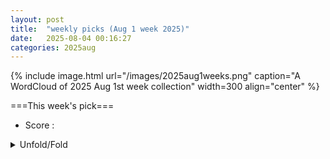 ```yaml
---
layout: post
title:  "weekly picks (Aug 1 week 2025)"
date:   2025-08-04 00:16:27
categories: 2025aug
---
```


{% include image.html url="/images/2025aug1weeks.png" caption="A WordCloud of 2025 Aug 1st week collection" width=300 align="center" %}




===This week's pick===


* Score : 


<details>
  <summary> Unfold/Fold </summary>
  {% capture markdowncontent %}





---
08/08


1. **[2508.04763v1](https://arxiv.org/abs/2508.04763)** Unstable periodic orbits galore and quantum hyperscarring in highly frustrated magnets (arXiv)

1. **[2508.04773v1](https://arxiv.org/abs/2508.04773)** Spin-resolved quasiparticle interference patterns on altermagnets via non-spin-resolved scanning tunneling microscopy (arXiv)

1. **[2508.04788v1](https://arxiv.org/abs/2508.04788)** Quantum-impurity sensing of altermagnetic order (arXiv)

1. **[2508.04835v1](https://arxiv.org/abs/2508.04835)** A Comprehensive Study on A2PdH2: From Ambient to High Pressure (arXiv)

1. **[2508.04867v1](https://arxiv.org/abs/2508.04867)** Robust surface superconductivity and vortex lattice in the Weyl semimetal gamma-PtBi2 (arXiv)

1. **[2508.04909v1](https://arxiv.org/abs/2508.04909)** Observation of \sigma-\pi coupling and mode selection in optically trapped artificial polariton molecules (arXiv)

1. **[2508.04910v1](https://arxiv.org/abs/2508.04910)** Micromagnetic Design of Bias-Free Reconfigurable Microwave Properties in Hexagonal Shaped Multilayer Nanomagnets (arXiv)

1. **[2508.04927v1](https://arxiv.org/abs/2508.04927)** Engineering Topological Materials (arXiv)

1. **[2508.04935v1](https://arxiv.org/abs/2508.04935)** Chern junctions in Moire-Patterned Graphene/PbI2 (arXiv)

1. **[2508.04973v1](https://arxiv.org/abs/2508.04973)** Extraordinary surface critical behavior induced by a topological dimer phase in a two-dimensional Heisenberg quantum magnet (arXiv)

1. **[2508.05010v1](https://arxiv.org/abs/2508.05010)** Strongly correlated electronic superconductivity in the noncentrosymmetric Re-Os-based high/medium-entropy alloys (arXiv)

1. **[2508.05030v1](https://arxiv.org/abs/2508.05030)** Aharonov-Bohm interference from coherent spin-polarized edge transport in Fe(Te,Se) superconducting rings (arXiv)

1. **[2508.05057v1](https://arxiv.org/abs/2508.05057)** Theory of magnon hydrodynamics in collinear antiferromagnets (arXiv)

1. **[2508.05075v1](https://arxiv.org/abs/2508.05075)** Superconducting gap symmetry of 2DEG at (111)-oriented LaAlO3/SrTiO3 interface (arXiv)

1. **[2508.05092v1](https://arxiv.org/abs/2508.05092)** Multiple quantum spin Hall states and topological current divider in Twisted Bilayer WSe2 (arXiv)

1. **[2508.05101v1](https://arxiv.org/abs/2508.05101)** Non-Hermitian superconducting diode effect (arXiv)

1. **[2508.05133v1](https://arxiv.org/abs/2508.05133)** Symmetry breaking and competing valence bond states in the star lattice Heisenberg antiferromagnet (arXiv)

1. **[2508.05196v1](https://arxiv.org/abs/2508.05196)** Electronic mean free path of the cuprate superconductor Bi2Sr2CaCu2O8+delta from thermal Hall conductivity (arXiv)

1. **[2508.05203v1](https://arxiv.org/abs/2508.05203)** Unraveling Size Dependent Bi- and Tri-exciton Characteristics in CdSe/CdS Core/Shell Quantum Dots via Ensemble Time Gated Heralded Spectroscopy (arXiv)

1. **[2508.05216v1](https://arxiv.org/abs/2508.05216)** Quantum criticality and emergent orders in the spin-1 bilinear-biquadratic-Kitaev chain (arXiv)

1. **[2508.05365v1](https://arxiv.org/abs/2508.05365)** Stacking-induced type-II quantum spin Hall insulators with high spin Chern number in unconventional magnetism (arXiv)

1. **[2508.05403v1](https://arxiv.org/abs/2508.05403)** Quantum many-body scarring from Kramers-Wannier duality (arXiv)

1. **[2508.05406v1](https://arxiv.org/abs/2508.05406)** Global Tensor Network Renormalization for 2D Quantum systems: A new window to probe universal data from thermal transitions (arXiv)

1. **[2508.05413v1](https://arxiv.org/abs/2508.05413)** Universal relations between thermoelectrics and noise in mesoscopic transport across a tunnel junction (arXiv)

1. **[2508.05494v1](https://arxiv.org/abs/2508.05494)** Symmetry Resolved Entanglement Entropy in a Non-Abelian Fractional Quantum Hall State (arXiv)

1. **[2508.05576v1](https://arxiv.org/abs/2508.05576)** Nonreciprocal inertial spin-wave dynamics in twisted magnetic nanostrips (arXiv)

1. **[2508.04774v1](https://arxiv.org/abs/2508.04774)** Universal quantum phase classification on quantum computers from machine learning (arXiv)

1. **[2508.04990v1](https://arxiv.org/abs/2508.04990)** Generalization of anomaly formula for time reversal symmetry in (2+1)D abelian bosonic TQFTs (arXiv)

1. **[2508.05300v1](https://arxiv.org/abs/2508.05300)** Enhanced spin-to-charge conversion in La0.67Sr0.33MnO3/NdNiO3 bilayers at the nickelate metal-insulator phase transition (arXiv)

1. **[2508.05333v1](https://arxiv.org/abs/2508.05333)** High Purcell enhancement in all-TMDC nanobeam resonator designs with optically active monolayers for nanolasers (arXiv)






---
08/07




1. **[science.adu5329](https://www.science.org/doi/10.1126/science.adu5329)** Single-photon detection enabled by negative differential conductivity in moiré superlattices (Science)

1. **[ne-fifth-computer-science-papers-may-include-ai-content](https://www.science.org/content/article/one-fifth-computer-science-papers-may-include-ai-content)** One-fifth of computer science papers may include AI content (Science)


1. **[s41567-025-02962-1](https://www.nature.com/articles/s41567-025-02962-1)** Frustrated electron motion arising from the orbital configuration in a layered metal (Nature Physics)

1. **[s41567-025-02988-5](https://www.nature.com/articles/s41567-025-02988-5)** Fast optical control of a coherent hole spin in a microcavity (Nature Physics)

1. **[s41567-025-02953-2](https://www.nature.com/articles/s41567-025-02953-2)** Frustrated electron hopping from the orbital configuration in a two-dimensional lattice (Nature Physics)

1. **[s41598-025-14399-w](https://www.nature.com/articles/s41598-025-14399-w)** Author Correction: Legendre based neural networks integrated with heuristic algorithms for the analysis of Lorenz chaotic model: an intelligent and comparative study (Scientific Reports)





1. **[k1gq-k8m7](http://link.aps.org/doi/10.1103/k1gq-k8m7)** Strong Kitaev Interaction in BaCo2(AsO4)2 (PRL)




1. **[2508.03761v1](https://arxiv.org/abs/2508.03761)** Topological domain-wall states from Umklapp scattering in twisted bilayer graphene (arXiv)

1. **[2508.03821v1](https://arxiv.org/abs/2508.03821)** Absence of dissipation-free topological edge states in quadratic open fermions (arXiv)

1. **[2508.03873v1](https://arxiv.org/abs/2508.03873)** Microwave characterization of superconducting coplanar resonators made out of granular aluminium (arXiv)

1. **[2508.03899v1](https://arxiv.org/abs/2508.03899)** Longitudinal magnons in large-S easy-axis magnets (arXiv)

1. **[2508.03915v1](https://arxiv.org/abs/2508.03915)** Composite Fermion Theory of Fractional Chern Insulator Stability (arXiv)

1. **[2508.03928v1](https://arxiv.org/abs/2508.03928)** Hybrid metal-semiconductor quantum dots in InAs as a platform for quantum simulation (arXiv)

1. **[2508.03995v1](https://arxiv.org/abs/2508.03995)** Angle-resolved photoemission intensity for multi-orbital bands: Complex interplay between the self-energy matrix and the optical matrix elements (arXiv)

1. **[2508.04007v1](https://arxiv.org/abs/2508.04007)** Transmon qubit using Sn as a junction superconductor (arXiv)

1. **[2508.04142v1](https://arxiv.org/abs/2508.04142)** Straightforward Method to Orient Black Phosphorus from Bulk to Thin Layers using a Standard Green Laser (arXiv)

1. **[2508.04184v1](https://arxiv.org/abs/2508.04184)** Effect of screening on Seebeck coefficient in bilayer graphene/AlGaAs electron gas (arXiv)

1. **[2508.04188v1](https://arxiv.org/abs/2508.04188)** d-vector precession induced pumping in topological p-wave superconductors (arXiv)

1. **[2508.04212v1](https://arxiv.org/abs/2508.04212)** Symmetric versus antisymmetric strain tuning of the valence transition in Yb(In1-xAgx)Cu4 (arXiv)

1. **[2508.04238v1](https://arxiv.org/abs/2508.04238)** Cooperative Jahn-Teller dynamics of boron clusters in the infrared conductivity of heavy fermion metal CeB6 and unconventional superconductor ZrB12 (arXiv)

1. **[2508.04385v1](https://arxiv.org/abs/2508.04385)** Ultrafast Raman probe of the photoinduced superconducting to normal state transition in the cuprate Bi2Sr2CaCu2O8+delta (arXiv)

1. **[2508.04433v1](https://arxiv.org/abs/2508.04433)** Nematic chiral Superconductivity driven by chiral loop current order in kagome metals (arXiv)

1. **[2508.04449v1](https://arxiv.org/abs/2508.04449)** Inelastic electron tunneling through adatoms and molecular nanomagnets (arXiv)

1. **[2508.04455v1](https://arxiv.org/abs/2508.04455)** Edge modes of topological Mott insulators and deconfined quantum critical points (arXiv)

1. **[2508.04519v1](https://arxiv.org/abs/2508.04519)** Density of States (Gate) - Controlled Andreev Molecule and Sensor (arXiv)

1. **[2508.04528v1](https://arxiv.org/abs/2508.04528)** Localization structure of electronic states in the quantum Hall effect (arXiv)

1. **[2508.04554v1](https://arxiv.org/abs/2508.04554)** Intertwined Electron pairing in the Bilayer Two-orbital Kanamori-Hubbard Model: a Unified Picture of Two Superconductivities in La3Ni2O7 (arXiv)

1. **[2508.04574v1](https://arxiv.org/abs/2508.04574)** Quantum and classical Shapiro steps in small Josephson junctions (arXiv)

1. **[2508.04620v1](https://arxiv.org/abs/2508.04620)** Light induced transitions of valley Chern numbers and flat bands in a non-twisted moire graphene-hexagonal boron nitride superlattice (arXiv)

1. **[2508.03802v1](https://arxiv.org/abs/2508.03802)** Geometric fragmentation and anomalous thermalization in cubic dimer model (arXiv)

1. **[2508.03973v1](https://arxiv.org/abs/2508.03973)** Charge sensitivity in the transmon regime (arXiv)

1. **[2508.04321v1](https://arxiv.org/abs/2508.04321)** High-Sensitivity Photonic Crystal Biosensors using Topological Light Trapping (arXiv)

1. **[2508.04388v1](https://arxiv.org/abs/2508.04388)** Theory of circular dichroism in resonant inelastic x-ray scattering (arXiv)

1. **[2508.04477v1](https://arxiv.org/abs/2508.04477)** Nature of field-induced transitions and hysteretic magnetoresistance in non-collinear antiferromagnet EuIn2As2 (arXiv)

1. **[2508.04591v1](https://arxiv.org/abs/2508.04591)** Growth of few-layer molecular crystals of PTCDI on hexagonal boron nitride by microspacing air-gap sublimation (arXiv)

1. **[2508.04693v1](https://arxiv.org/abs/2508.04693)** Finite 2-group gauge theory and its 3+1D lattice realization (arXiv)










---
08/06



1. **[s41467-025-62773-z](https://www.nature.com/articles/s41467-025-62773-z)** Author Correction: Topology meets time-reversal symmetry breaking in FeSe<sub>1−<i>x</i></sub>Te<sub><i>x</i></sub> superconductors (Nature Communications)

1. **[s41467-025-62458-7](https://www.nature.com/articles/s41467-025-62458-7)** Two-step detection of Lewy body pathology via smell-function testing and CSF α-synuclein seed amplification (Nature Communications)

1. **[s41598-025-13980-7](https://www.nature.com/articles/s41598-025-13980-7)** Ultrasensitive detection of amlodipine using plasmonic optical fiber sensors enhanced with graphene oxide and chitosan nanocomposite (Scientific Reports)

1. **[s41598-025-13928-x](https://www.nature.com/articles/s41598-025-13928-x)** Coal-forming sedimentary model and its control on vertical reservoir heterogeneity of the upper carboniferous Benxi formation in Ordos basin, China (Scientific Reports)






1. **[5vyx-k877](http://link.aps.org/doi/10.1103/5vyx-k877)** Critical Dynamics in Short-Range Quadratic Hamiltonians (PRL)

1. **[p1z9-6w93](http://link.aps.org/doi/10.1103/p1z9-6w93)** Scalable Improvement of the Generalized Toffoli Gate Realization Using Trapped-Ion-Based Qutrits (PRL)

1. **[dy4m-gq5c](http://link.aps.org/doi/10.1103/dy4m-gq5c)** Continuous-Variable Designs and Design-Based Shadow Tomography from Random Lattices (PRL)

1. **[14xz-d7xf](http://link.aps.org/doi/10.1103/14xz-d7xf)** Nature of Phase Transitions and Metastability in Scalar-Tensor Theories (PRL)

1. **[fsg7-bs7q](http://link.aps.org/doi/10.1103/fsg7-bs7q)** Universality of Rényi Entropy in Conformal Field Theory (PRL)



1. **[4bp5-9ryg](http://link.aps.org/doi/10.1103/4bp5-9ryg)** Electrically Induced Bulk and Edge Excitations in the Fractional Quantum Hall Regime (PRL)

1. **[7lm1-wm3y](http://link.aps.org/doi/10.1103/7lm1-wm3y)** Dynamically Induced Multiferroic Polarization (PRL)

1. **[cdvf-xnfw](http://link.aps.org/doi/10.1103/cdvf-xnfw)** Mach Reflection and Expansion of Two-Dimensional Dispersive Shock Waves (PRL)

1. **[4783-dkt8](http://link.aps.org/doi/10.1103/4783-dkt8)** Real 2D Galvanostatic Model: Encoding Physicochemical Heterogeneity into a Full Battery (PRL)




1. **[2508.02781v1](https://arxiv.org/abs/2508.02781)** Quantum Geometry of Altermagnetic Magnons Probed by Light (arXiv)

1. **[2508.03028v1](https://arxiv.org/abs/2508.03028)** Self-assembled fluorescent nanodiamond layers for quantum imaging (arXiv)

1. **[2508.03029v1](https://arxiv.org/abs/2508.03029)** Dichotomy of flat bands in the van der Waals ferromagnet Fe5GeTe2 (arXiv)

1. **[2508.03033v1](https://arxiv.org/abs/2508.03033)** Observation of Embedded Topology in a Trivial Bulk via Projective Crystal Symmetry (arXiv)

1. **[2508.03035v1](https://arxiv.org/abs/2508.03035)** Dielectric Substrate Dependence of Thermoelectric Transport in BLG-GaAs-BLG Heterostructures (arXiv)

1. **[2508.03116v1](https://arxiv.org/abs/2508.03116)** Electronic ordering driven by flat band nesting in a van der Waals magnet Fe5GeTe2 (arXiv)

1. **[2508.03219v1](https://arxiv.org/abs/2508.03219)** Quantum Bipolar Thermoelectricity (arXiv)

1. **[2508.03234v1](https://arxiv.org/abs/2508.03234)** Organic altermagnets based in two-dimensional nanographene frameworks (arXiv)

1. **[2508.03257v1](https://arxiv.org/abs/2508.03257)** Microscopic Theory of Light-Induced Coherent Phonons Mediated by Quantum Geometry (arXiv)

1. **[2508.03290v1](https://arxiv.org/abs/2508.03290)** Berry Curvature of Low-Energy Excitons in Rhombohedral Graphene (arXiv)

1. **[2508.03347v1](https://arxiv.org/abs/2508.03347)** From Wye-Delta to Cross-Square Recursion Configurations in Graphene-Based Quantum Hall Arrays (arXiv)

1. **[2508.03364v1](https://arxiv.org/abs/2508.03364)** Engineering subgap states in superconductors by altermagnetism (arXiv)

1. **[2508.03378v1](https://arxiv.org/abs/2508.03378)** Magnon Spin Current Modulation through Site-Specific Doping in a Compensated Iron Garnet (arXiv)

1. **[2508.03414v1](https://arxiv.org/abs/2508.03414)** Interstitial oxygen order and its competition with superconductivity in La2PrNi2O7+delta (arXiv)

1. **[2508.03528v1](https://arxiv.org/abs/2508.03528)** Out-of-equilibrium nonlinear model of thermoelectricity in superconducting tunnel junctions (arXiv)

1. **[2508.03580v1](https://arxiv.org/abs/2508.03580)** Quantum Spin Hall Effect with Extended Topologically Protected Features in Altermangetic Multilayers (arXiv)

1. **[2508.03659v1](https://arxiv.org/abs/2508.03659)** A noninvasive and nonadiabatic quantum Maxwell demon (arXiv)

1. **[2508.03664v1](https://arxiv.org/abs/2508.03664)** Ising spin ladders of orthopyroxene CoGeO3 (arXiv)

1. **[2508.02788v1](https://arxiv.org/abs/2508.02788)** Measurement-Induced Entanglement in Conformal Field Theory (arXiv)

1. **[2508.02793v1](https://arxiv.org/abs/2508.02793)** Strong electron-electron interactions in a dilute weakly-localized metal near a metal-to-insulator transition (arXiv)

1. **[2508.02946v1](https://arxiv.org/abs/2508.02946)** Observation of Purcell Effect in Electrically Coupled Cavity-Magnet System (arXiv)

1. **[2508.02956v1](https://arxiv.org/abs/2508.02956)** Autonomous Inorganic Materials Discovery via Multi-Agent Physics-Aware Scientific Reasoning (arXiv)

1. **[2508.03045v1](https://arxiv.org/abs/2508.03045)** Simultaneous photonic and phononic bandgaps in a hexagonal lattice geometry with gradually transforming circular-to-triangular air gap holes (arXiv)

1. **[2508.03302v1](https://arxiv.org/abs/2508.03302)** Topological invariants and topological charges in photonic systems (arXiv)

1. **[2508.03427v1](https://arxiv.org/abs/2508.03427)** Symmetry-breaking-induced topology in FeSe (arXiv)

1. **[2508.03450v1](https://arxiv.org/abs/2508.03450)** Macroscopic entanglement between localized domain walls inside a cavity (arXiv)

1. **[2508.03532v1](https://arxiv.org/abs/2508.03532)** Comments on QED3 in a Magnetic Field (arXiv)










---
08/05


1. **[s41567-025-03013-5](https://www.nature.com/articles/s41567-025-03013-5)** Author Correction: High-efficiency optical training of itinerant two-dimensional magnets (Nature Physics)

1. **[s41563-025-02304-9](https://www.nature.com/articles/s41563-025-02304-9)** Reconfigurable magnetic order in 2D materials (Nature Materials)





1. **[kzf6-yx24](http://link.aps.org/doi/10.1103/kzf6-yx24)** Chirally Protected State Manipulation by Tuning One-Dimensional Statistics (PRL)

1. **[qs29-2xqc](http://link.aps.org/doi/10.1103/qs29-2xqc)** Ising Machine by Dimensional Collapse of Nonlinear Polarization Oscillators (PRL)

1. **[mbjb-x6mn](http://link.aps.org/doi/10.1103/mbjb-x6mn)** Visualization of Intervalley Coherent Phase in PtSe2/bilayer Graphene Heterojunction (PRL)

1. **[84p5-s6lj](http://link.aps.org/doi/10.1103/84p5-s6lj)** Polarons and Exciton Polarons in Two-Dimensional Polar Materials (PRL)

1. **[bwwv-f247](http://link.aps.org/doi/10.1103/bwwv-f247)** Magnetic and Ferroelectric Phase Diagram of Twisted CrI3 Layers (PRL)

1. **[rqsn-bzr6](http://link.aps.org/doi/10.1103/rqsn-bzr6)** Large Deviations in Switching Diffusion: From Free Cumulants to Dynamical Transitions (PRL)

1. **[j19g-c2nh](http://link.aps.org/doi/10.1103/j19g-c2nh)** Nematic Order from Phase Synchronization of Shape Oscillations (PRL)




1. **[2508.00964v1](https://arxiv.org/abs/2508.00964)** Topolectrical circuit theory and realizations of topological, non-linear, and non-Hermitian phenomena (arXiv)

1. **[2508.00986v1](https://arxiv.org/abs/2508.00986)** Nematic and partially polarized phases in rhombohedral graphene with varying number of layers: An extensive Hartree-Fock Study (arXiv)

1. **[2508.00999v1](https://arxiv.org/abs/2508.00999)** Extraordinary transition at the edge of a correlated topological insulator (arXiv)

1. **[2508.01011v1](https://arxiv.org/abs/2508.01011)** Band mixing effects in one-dimensional charge transfer insulators (arXiv)

1. **[2508.01027v1](https://arxiv.org/abs/2508.01027)** Dynamic Interfacial Quantum Dipoles in Charge Transfer Heterostructures (arXiv)

1. **[2508.01241v1](https://arxiv.org/abs/2508.01241)** Sliding two-dimensional superconductivity and charge-density-wave state in a bulk crystal (arXiv)

1. **[2508.01284v1](https://arxiv.org/abs/2508.01284)** Mixed spin states for robust ferromagnetism in strained SrCoO3 thin films (arXiv)

1. **[2508.01295v1](https://arxiv.org/abs/2508.01295)** Opto- and magneto-tunable exceptional degeneracies in non-Hermitian ferromagnet/p-wave magnet junctions (arXiv)

1. **[2508.01297v1](https://arxiv.org/abs/2508.01297)** Unified description of cuprate superconductors by fractionalized electrons emerging from integrated analyses of photoemission spectra and quasiparticle interference (arXiv)

1. **[2508.01376v1](https://arxiv.org/abs/2508.01376)** Transport in Single Quantum Dots: A Review from Linear Response to Nonlinear Regimes (arXiv)

1. **[2508.01421v1](https://arxiv.org/abs/2508.01421)** Metallophilicity Enhances Electron Transport through Parallel Organometallic 1D Chain Junctions Formed In Situ (arXiv)

1. **[2508.01578v1](https://arxiv.org/abs/2508.01578)** Resonant Fields Inducing Energy Towers in Lieb Quantum Spin Lattice (arXiv)

1. **[2508.01584v1](https://arxiv.org/abs/2508.01584)** Twistronics and moire superlattice physics in 2D transition metal dichalcogenides (arXiv)

1. **[2508.01627v1](https://arxiv.org/abs/2508.01627)** Using surface plasmons to detect spin inertia (arXiv)

1. **[2508.01760v1](https://arxiv.org/abs/2508.01760)** Quantum Path-integral Method for Fictitious Particle Hubbard Model (arXiv)

1. **[2508.01783v1](https://arxiv.org/abs/2508.01783)** Floquet theory and applications in open quantum and classical systems (arXiv)

1. **[2508.01927v1](https://arxiv.org/abs/2508.01927)** Advanced SQUID-on-lever scanning probe for high-sensitivity magnetic microscopy with sub-100-nm spatial resolution (arXiv)

1. **[2508.01945v1](https://arxiv.org/abs/2508.01945)** The birefringent spin-laser as a system of coupled harmonic oscillators (arXiv)

1. **[2508.01946v1](https://arxiv.org/abs/2508.01946)** Orbital Inverse Faraday and Cotton-Mouton Effects in Hall Fluids (arXiv)

1. **[2508.01967v1](https://arxiv.org/abs/2508.01967)** From trigonal to triclinic: Symmetry-tuned Rashba effects in buckled honeycomb SrHfO3-based heterostructures (arXiv)

1. **[2508.01979v1](https://arxiv.org/abs/2508.01979)** Benchmarking total energies with Hund's J terms in Hubbard-corrected spin-crossover chemistry (arXiv)

1. **[2508.01985v1](https://arxiv.org/abs/2508.01985)** Topological phases and spontaneous symmetry breaking: the revenge of the original Su-Schrieffer-Heeger model (arXiv)

1. **[2508.02024v1](https://arxiv.org/abs/2508.02024)** Significant Mobility Enhancement in Coupled AlGaN/GaN Quantum Wells considering Inter-Well Distance and Asymmetric Widths (arXiv)

1. **[2508.02088v1](https://arxiv.org/abs/2508.02088)** A Clarification on Quantum-Metric-Induced Nonlinear Transport (arXiv)

1. **[2508.02090v1](https://arxiv.org/abs/2508.02090)** Symmetry-adapted models for multifold fermions with spin-orbit coupling (arXiv)

1. **[2508.02099v1](https://arxiv.org/abs/2508.02099)** Inertial Imaging of Dual Mass Distributions on a Graphene Nanodrum: A Computational Study (arXiv)

1. **[2508.02201v1](https://arxiv.org/abs/2508.02201)** The Magnetic Ground State of Atacamite Cu2Cl(OH)3: The Crucial Role of Frustrated Zigzag Chains Revealed by Inelastic Neutron Scattering (arXiv)

1. **[2508.02221v1](https://arxiv.org/abs/2508.02221)** A theory of strange metals (arXiv)

1. **[2508.02365v1](https://arxiv.org/abs/2508.02365)** Breaking Peierls theorem in polyacetylene chains via topological design (arXiv)

1. **[2508.02378v1](https://arxiv.org/abs/2508.02378)** Detecting entanglement with transport measurement in weakly interacting and fluctuating systems (arXiv)

1. **[2508.02380v1](https://arxiv.org/abs/2508.02380)** Classical-to-Quantum Crossover in 2D TMD Field-Effect Transistors: A First-Principles Study via Sub-10 nm Channel Scaling Beyond the Boltzmann Tyranny (arXiv)

1. **[2508.02486v1](https://arxiv.org/abs/2508.02486)** Three-magnon scattering of spin wave on edge-localized mode in thin ferromagnetic film (arXiv)

1. **[2508.02492v1](https://arxiv.org/abs/2508.02492)** Theory of nonlinear magnetoelectric transport effects in normal-metal - magnetic-insulator heterostructures (arXiv)

1. **[2508.02661v1](https://arxiv.org/abs/2508.02661)** Classification of Average Crystalline Topological Superconductors through a Generalized Real-Space Construction (arXiv)

1. **[2508.02662v1](https://arxiv.org/abs/2508.02662)** Simulating high-temperature superconductivity in moire WSe2 (arXiv)

1. **[2508.01033v1](https://arxiv.org/abs/2508.01033)** Demonstration of an always-on exchange-only spin qubit (arXiv)

1. **[2508.01072v1](https://arxiv.org/abs/2508.01072)** Biorthogonal Neural Network Approach to Two-Dimensional Non-Hermitian Systems (arXiv)

1. **[2508.01692v1](https://arxiv.org/abs/2508.01692)** Bose-Hubbard model in the canonical ensemble: a beyond mean-field approach (arXiv)

1. **[2508.01767v1](https://arxiv.org/abs/2508.01767)** Topology in Holographic Mean-Field Theory at Zero and Finite Temperature (arXiv)

1. **[2508.01826v1](https://arxiv.org/abs/2508.01826)** Mesoscale variations of chemical and electronic landscape on the surface of Weyl semimetal Co3Sn2S2 visualized by ARPES and XPS (arXiv)

1. **[2508.02011v1](https://arxiv.org/abs/2508.02011)** Flat bands, Dirac cones, and higher-order band crossings in twisted multilayer graphene (arXiv)

1. **[2508.02326v1](https://arxiv.org/abs/2508.02326)** Hollow Lattice Tensor Gauge Theories with Bosonic Matter (arXiv)

1. **[2508.02424v1](https://arxiv.org/abs/2508.02424)** Quantum Cluster State Spin Chain with Ising Fusion Category Symmetry: A Perspective from Weak Hopf SymTFT (arXiv)

1. **[2508.02475v1](https://arxiv.org/abs/2508.02475)** Co-designed reflective and leaky-waveguide low-pass filter for superconducting circuits (arXiv)

1. **[2508.02531v1](https://arxiv.org/abs/2508.02531)** Thermal effects in conformal field theories (arXiv)

1. **[2508.02565v1](https://arxiv.org/abs/2508.02565)** The analytically tractable zoo of similarity-induced exceptional structures (arXiv)







---
08/04

1. **[s41598-025-13372-x](https://www.nature.com/articles/s41598-025-13372-x)** Highly robust anisotropic zero refraction effects in semi-Dirac photonic crystals (Scientific Reports)




1. **[2508.00058v1](https://arxiv.org/abs/2508.00058)** Anyon superfluid in trilayer quantum Hall systems (arXiv)

1. **[2508.00118v1](https://arxiv.org/abs/2508.00118)** Dynamical mean field theory with quantum computing (arXiv)

1. **[2508.00214v1](https://arxiv.org/abs/2508.00214)** Explicit equivalence between the spectral localizer and local Chern and winding markers (arXiv)

1. **[2508.00277v1](https://arxiv.org/abs/2508.00277)** The Quadrupole Moment of Higher-Order Topological Insulator at Finite temperature (arXiv)

1. **[2508.00296v1](https://arxiv.org/abs/2508.00296)** High harmonic generation reflecting the sub-cycle evolution of the Mott transition under a mid-infrared electric field (arXiv)

1. **[2508.00342v1](https://arxiv.org/abs/2508.00342)** Uniform electronic states and s-wave superconductivity in a strongly disordered high-entropy compound (RuRhPdIr)0.6Pt0.4Sb (arXiv)

1. **[2508.00347v1](https://arxiv.org/abs/2508.00347)** Self-strain suppression of the metal-to-insulator transition in phase-change oxide devices (arXiv)

1. **[2508.00435v1](https://arxiv.org/abs/2508.00435)** Gapless superconductivity from extremely dilute magnetic disorder in 2H-NbSe2-xSx (arXiv)

1. **[2508.00446v1](https://arxiv.org/abs/2508.00446)** Precision high-speed quantum logic with holes on a natural silicon foundry platform (arXiv)

1. **[2508.00460v1](https://arxiv.org/abs/2508.00460)** Hybrid magnon -- Nambu-Goldstone excitations in topological superconductor/ferromagnetic insulator thin-film heterostructures (arXiv)

1. **[2508.00469v1](https://arxiv.org/abs/2508.00469)** Quantum Geometry Phenomena in Condensed Matter Systems (arXiv)

1. **[2508.00499v1](https://arxiv.org/abs/2508.00499)** Theory of hybrid collective excitations in topological superconductor/ferromagnetic insulator heterostructures (arXiv)

1. **[2508.00519v1](https://arxiv.org/abs/2508.00519)** Localized states and skin effect around non-Hermitian impurities in tight-binding models (arXiv)

1. **[2508.00560v1](https://arxiv.org/abs/2508.00560)** Wave-mixing cathodoluminescence microscopy of low-frequency excitations (arXiv)

1. **[2508.00566v1](https://arxiv.org/abs/2508.00566)** Triplet correlations in superconductor/antiferromagnet heterostructures: dependence on type of antiferromagnetic ordering (arXiv)

1. **[2508.00655v1](https://arxiv.org/abs/2508.00655)** Electronic properties of Kagome metal YbV3Sb4: A First-Principles Study (arXiv)

1. **[2508.00821v1](https://arxiv.org/abs/2508.00821)** Chiral anomaly-induced nonlinear Hall effect in spin-orbit coupled noncentrosymmetric metals (arXiv)

1. **[2309.03382v1](https://arxiv.org/abs/2309.03382)** Vector spin Seebeck effect and spin swapping effect in antiferromagnetic insulators with non-collinear spin structure (arXiv)

1. **[2508.00082v1](https://arxiv.org/abs/2508.00082)** Switchable Exchange Bias Resulting from Correlated Domain Structures in Orthogonally Coupled Antiferromagnet/Ferromagnet van der Waals Heterostructures (arXiv)

1. **[2508.00139v1](https://arxiv.org/abs/2508.00139)** Effective 2D Envelope Function Theory for Silicon Quantum Dots (arXiv)

1. **[2508.00254v1](https://arxiv.org/abs/2508.00254)** Breakdown of Fermi's Golden Rule in 1d systems at non-zero temperature (arXiv)

1. **[2508.00313v1](https://arxiv.org/abs/2508.00313)** Large phonon-drag thermopower polarity reversal in Ba-doped KTaO3 (arXiv)

1. **[2508.00430v1](https://arxiv.org/abs/2508.00430)** The effect of dephasing and spin-lattice relaxation during the switching processes in quantum antiferromagnets (arXiv)

1. **[2508.00437v1](https://arxiv.org/abs/2508.00437)** Replacement-Type Quantum Gates (arXiv)

1. **[2508.00465v1](https://arxiv.org/abs/2508.00465)** Photon-mediated interactions and dynamics of coherently driven quantum emitters in complex photonic environments (arXiv)

1. **[2508.00704v1](https://arxiv.org/abs/2508.00704)** XANES absorption spectra of penta-graphene and penta-SiC2 with different terminations: a computational study (arXiv)






  {% endcapture %}
  {{ markdowncontent | markdownify }}
 </details>

<style>
  details {
    margin: 10px 0;
  }
  summary {
    cursor: pointer;
  }
</style>
